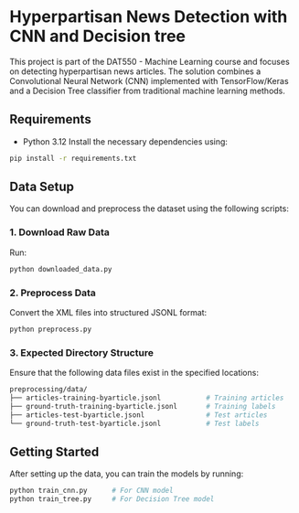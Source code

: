 # Hyperpartisan News Detection with CNN and Decision tree
This project is part of the DAT550 - Machine Learning course and focuses on detecting hyperpartisan news articles. The solution combines a Convolutional Neural Network (CNN) implemented with TensorFlow/Keras and a Decision Tree classifier from traditional machine learning methods.

## Requirements
- Python 3.12
Install the necessary dependencies using:
```bash
pip install -r requirements.txt
```

## Data Setup
You can download and preprocess the dataset using the following scripts:
### 1. Download Raw Data
Run:
```bash
python downloaded_data.py
```
### 2. Preprocess Data
Convert the XML files into structured JSONL format:
```bash
python preprocess.py
```
### 3. Expected Directory Structure
Ensure that the following data files exist in the specified locations:
```bash
preprocessing/data/
├── articles-training-byarticle.jsonl           # Training articles
├── ground-truth-training-byarticle.jsonl       # Training labels
├── articles-test-byarticle.jsonl               # Test articles
└── ground-truth-test-byarticle.jsonl           # Test labels

```
## Getting Started
After setting up the data, you can train the models by running:
```bash
python train_cnn.py      # For CNN model
python train_tree.py     # For Decision Tree model

```

